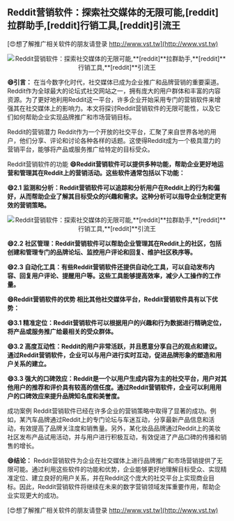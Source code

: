 ## **Reddit营销软件：探索社交媒体的无限可能,**[reddit]**拉群助手,**[reddit]**行销工具,**[reddit]**引流王**

[😍想了解推广相关软件的朋友请登录 http://www.vst.tw](http://www.vst.tw)

 <center><img src="https://vst.tw/MP4/tuiguang/png/6.png" alt="Reddit营销软件：探索社交媒体的无限可能,**[reddit]**拉群助手,**[reddit]**行销工具,**[reddit]**引流王"></center>

**😄引言：**
在当今数字化时代，社交媒体已成为企业推广和品牌营销的重要渠道。Reddit作为全球最大的论坛式社交网站之一，拥有庞大的用户群体和丰富的内容资源。为了更好地利用Reddit这一平台，许多企业开始采用专门的营销软件来增强其在社交媒体上的影响力。本文将探讨Reddit营销软件的无限可能性，以及它们如何帮助企业实现品牌推广和市场营销目标。

Reddit的营销潜力
Reddit作为一个开放的社交平台，汇聚了来自世界各地的用户，他们分享、评论和讨论各种各样的话题。这使得Reddit成为一个极具潜力的营销平台，能够将产品或服务推广给特定的目标受众。

Reddit营销软件的功能
**😄Reddit营销软件可以提供多种功能，帮助企业更好地运营和管理其在Reddit上的营销活动。这些软件通常包括以下功能：**

**😄2.1 监测和分析：Reddit营销软件可以追踪和分析用户在Reddit上的行为和偏好，从而帮助企业了解其目标受众的兴趣和需求。这种分析可以指导企业制定更有效的营销策略。**

 <center><img src="https://vst.tw/MP4/tuiguang/png/7.png" alt="Reddit营销软件：探索社交媒体的无限可能,**[reddit]**拉群助手,**[reddit]**行销工具,**[reddit]**引流王"></center>

**😄2.2 社区管理：Reddit营销软件可以帮助企业管理其在Reddit上的社区，包括创建和管理专门的品牌论坛、监控用户评论和回复、维护社区秩序等。**

**😄2.3 自动化工具：有些Reddit营销软件还提供自动化工具，可以自动发布内容、回复用户评论、提醒用户等。这些工具能够提高效率，减少人工操作的工作量。**

**😄Reddit营销软件的优势 相比其他社交媒体平台，Reddit营销软件具有以下优势：**

**😄3.1 精准定位：Reddit营销软件可以根据用户的兴趣和行为数据进行精确定位，将产品或服务推广给最相关的受众群体。**

**😄3.2 高度互动性：Reddit的用户非常活跃，并且愿意分享自己的观点和建议。通过Reddit营销软件，企业可以与用户进行实时互动，促进品牌形象的塑造和用户关系的建立。**

**😄3.3 强大的口碑效应：Reddit是一个以用户生成内容为主的社交平台，用户对其他用户的推荐和评价具有较高的信任度。通过Reddit营销软件，企业可以利用用户的口碑效应来提升品牌知名度和美誉度。**

成功案例 Reddit营销软件已经在许多企业的营销策略中取得了显著的成功。例如，某汽车品牌通过Reddit上的专门论坛与车迷互动，分享最新产品信息和活动，有效提高了品牌关注度和销售量。另外，某化妆品品牌通过Reddit上的美妆社区发布产品试用活动，并与用户进行积极互动，有效促进了产品口碑的传播和销售的增长。

**😄结论：**
Reddit营销软件为企业在社交媒体上进行品牌推广和市场营销提供了无限可能。通过利用这些软件的功能和优势，企业能够更好地理解目标受众、实现精准定位、建立良好的用户关系，并在Reddit这个庞大的社交平台上实现商业目标。因此，Reddit营销软件将继续在未来的数字营销领域发挥重要作用，帮助企业实现更大的成功。

[😍想了解推广相关软件的朋友请登录 http://www.vst.tw](http://www.vst.tw)




